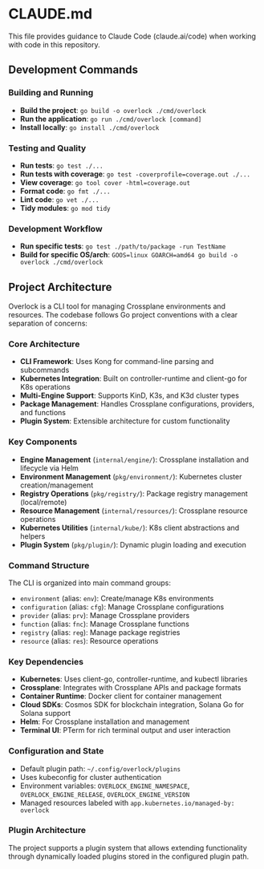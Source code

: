 # CLAUDE.md

This file provides guidance to Claude Code (claude.ai/code) when working with code in this repository.

## Development Commands

### Building and Running
- **Build the project**: `go build -o overlock ./cmd/overlock`
- **Run the application**: `go run ./cmd/overlock [command]`
- **Install locally**: `go install ./cmd/overlock`

### Testing and Quality
- **Run tests**: `go test ./...`
- **Run tests with coverage**: `go test -coverprofile=coverage.out ./...`
- **View coverage**: `go tool cover -html=coverage.out`
- **Format code**: `go fmt ./...`
- **Lint code**: `go vet ./...`
- **Tidy modules**: `go mod tidy`

### Development Workflow
- **Run specific tests**: `go test ./path/to/package -run TestName`
- **Build for specific OS/arch**: `GOOS=linux GOARCH=amd64 go build -o overlock ./cmd/overlock`

## Project Architecture

Overlock is a CLI tool for managing Crossplane environments and resources. The codebase follows Go project conventions with a clear separation of concerns:

### Core Architecture
- **CLI Framework**: Uses Kong for command-line parsing and subcommands
- **Kubernetes Integration**: Built on controller-runtime and client-go for K8s operations
- **Multi-Engine Support**: Supports KinD, K3s, and K3d cluster types
- **Package Management**: Handles Crossplane configurations, providers, and functions
- **Plugin System**: Extensible architecture for custom functionality

### Key Components
- **Engine Management** (`internal/engine/`): Crossplane installation and lifecycle via Helm
- **Environment Management** (`pkg/environment/`): Kubernetes cluster creation/management
- **Registry Operations** (`pkg/registry/`): Package registry management (local/remote)
- **Resource Management** (`internal/resources/`): Crossplane resource operations
- **Kubernetes Utilities** (`internal/kube/`): K8s client abstractions and helpers
- **Plugin System** (`pkg/plugin/`): Dynamic plugin loading and execution

### Command Structure
The CLI is organized into main command groups:
- `environment` (alias: `env`): Create/manage K8s environments
- `configuration` (alias: `cfg`): Manage Crossplane configurations
- `provider` (alias: `prv`): Manage Crossplane providers
- `function` (alias: `fnc`): Manage Crossplane functions
- `registry` (alias: `reg`): Manage package registries
- `resource` (alias: `res`): Resource operations

### Key Dependencies
- **Kubernetes**: Uses client-go, controller-runtime, and kubectl libraries
- **Crossplane**: Integrates with Crossplane APIs and package formats
- **Container Runtime**: Docker client for container management
- **Cloud SDKs**: Cosmos SDK for blockchain integration, Solana Go for Solana support
- **Helm**: For Crossplane installation and management
- **Terminal UI**: PTerm for rich terminal output and user interaction

### Configuration and State
- Default plugin path: `~/.config/overlock/plugins`
- Uses kubeconfig for cluster authentication
- Environment variables: `OVERLOCK_ENGINE_NAMESPACE`, `OVERLOCK_ENGINE_RELEASE`, `OVERLOCK_ENGINE_VERSION`
- Managed resources labeled with `app.kubernetes.io/managed-by: overlock`

### Plugin Architecture
The project supports a plugin system that allows extending functionality through dynamically loaded plugins stored in the configured plugin path.